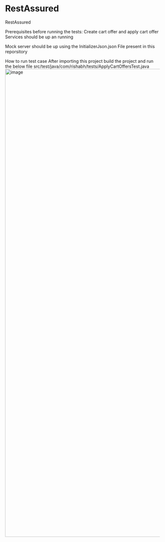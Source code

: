 # RestAssured
RestAssured

Prerequisites before running the tests:
Create cart offer and apply cart offer Services should be up an running

Mock server should be up using the InitializerJson.json File present in this reporsitory

How to run test case
After importing this project build the project and run the below file
src/test/java/com/rishabh/tests/ApplyCartOffersTest.java
<img width="1525" alt="image" src="https://user-images.githubusercontent.com/20602300/218325943-c59b9db8-0ad8-443b-99c2-6e4e63eca1b5.png">


